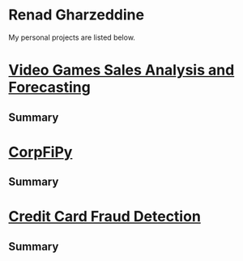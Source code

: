 # Renad Gharzeddine
My personal projects are listed below.

# [Video Games Sales Analysis and Forecasting](https://github.com/renadgharz/video-games-sales-forecast)
## Summary


# [CorpFiPy](https://github.com/renadgharz/CorpFiPy)
## Summary
  

# [Credit Card Fraud Detection](https://github.com/renadgharz/credit-card-fraud-detection)
## Summary


  
    
